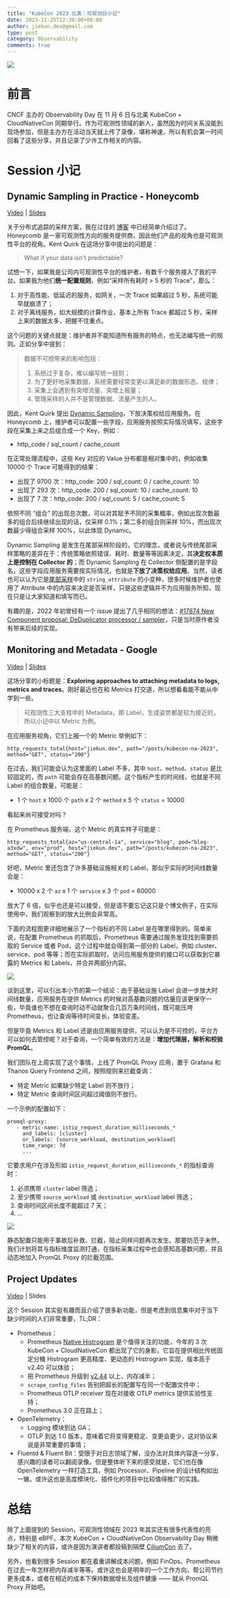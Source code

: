 ```yaml
---
title: "KubeCon 2023 北美：可观测日小记"
date: 2023-11-25T12:30:00+08:00
author: jiekun.dev@gmail.com
type: post
category: Observability
comments: true
---
```


![](../202311-kubecon-na/kubecon_co_event.png)

# 前言
CNCF 主办的 Observability Day 在 11 月 6 日与北美 KubeCon + CloudNativeCon 同期举行。作为可观测性领域的新人，虽然因为时间关系没能到现场参加，但是主办方在活动当天就上传了录像，堪称神速，所以有机会第一时间回看了这些分享，并且记录了少许工作相关的内容。

# Session 小记
## Dynamic Sampling in Practice - Honeycomb
[Video](https://www.bilibili.com/video/BV1hu4y187WE/?share_source=copy_web&vd_source=6a34d69131ebaa81c8f8b005ccfbc86d) | [Slides](https://static.sched.com/hosted_files/colocatedeventsna2023/52/DynamicSampling_2023Nov06.pdf)

关于分布式追踪的采样方案，我在过往的 [博客](https://jiekun.dev/otel) 中已经简单介绍过了。Honeycomb 是一家可观测性方向的服务提供商，因此他们产品的视角也是可观测性平台的视角。Kent Quirk 在这场分享中提出的问题是：
> What if your data isn't predictable?

试想一下，如果我是公司内可观测性平台的维护者，有数千个服务接入了我的平台。如果我为他们**统一配置规则**，例如“采样所有耗时 > 5 秒的 Trace”，那么：
1. 对于高性能、低延迟的服务，如网关，一次 Trace 如果超过 5 秒，系统可能早就崩溃了；
2. 对于离线服务，如大规模的计算作业，基本上所有 Trace 都超过 5 秒，采样上来的数据太多，把握不住重点。

这个问题的关键点就是：维护者并不能知道所有服务的特点，也无法编写统一的规则。正如分享中提到：

> 数据不可控带来的影响包括：
> 1. 系统过于复杂，难以编写统一规则；
> 2. 为了更好地采集数据，系统需要经常变更以满足新的数据形态、规律；
> 3. 采集上会遇到有突增流量、突增上报量；
> 4. 管理采样的人并不是管理数据、流量产生的人。

因此，Kent Quirk 提出 [Dynamic Sampling](https://docs.honeycomb.io/manage-data-volume/sampling/#tail-sampling)，下放决策权给应用服务。在 Honeycomb 上，维护者可以配置一些字段，应用服务按照实际情况填写，这些字段在采集上来之后组合成一个 Key，例如：
- http_code / sql_count / cache_count

在正常处理流程中，这些 Key 对应的 Value 分布都是相对集中的，例如收集 10000 个 Trace 可能得到的结果：
- 出现了 9700 次：http_code: 200 / sql_count: 0 / cache_count: 10
- 出现了 293 次：http_code: 200 / sql_count: 10 / cache_count: 10
- 出现了 7 次：http_code: 200 / sql_count: 5 / cache_count: 5

依照不同 “组合” 的出现总次数，可以对其赋予不同的采集概率，例如出现次数最多的组合后续继续出现的话，仅采样 0.1%；第二多的组合则采样 10%，而出现次数最少得组合采样 100%，以此体现 Dynamic。

Dynamic Sampling 是发生在尾部采样阶段的，它的理念，或者说与传统尾部采样策略的差异在于：传统策略依照错误、耗时、数量等等因素决定，其**决定权本质上是控制在 Collector 的**；而 Dynamic Sampling 在 Collector 侧配置的是字段名，这些字段应用服务需要按实际情况，也就是**下放了决策权给应用**。当然，读者也可以认为它是[尾部采样](https://github.com/open-telemetry/opentelemetry-collector-contrib/tree/main/processor/tailsamplingprocessor)中的 `string_attribute` 的小变种，很多时候维护者也使用了 Attribute 中的内容来决定是否采样，只是这些逻辑并不为应用服务所知，现在只是让大家知道和填写而已。

有趣的是，2022 年初曾经有一个 issue 提出了几乎相同的想法：[#17874 New Component proposal: DeDuplicator processor / sampler](https://github.com/open-telemetry/opentelemetry-collector-contrib/issues/17874)，只是当时原作者没有带来后续的实现。

## Monitoring and Metadata - Google
[Video](https://www.bilibili.com/video/BV1xC4y177sE/?share_source=copy_web&vd_source=6a34d69131ebaa81c8f8b005ccfbc86d) | [Slides](https://static.sched.com/hosted_files/colocatedeventsna2023/e0/kubecon%20talk%20ridwanmsharif%40.pptx)

这场分享的小标题是：**Exploring approaches to attaching metadata to logs, metrics and traces**。刚好最近也在和 Metrics 打交道，所以想看看能不能从中学到一些。

> 可观测性三大支柱中的 Metadata，即 Label，生成姿势都是较为接近的，所以小记中以 Metric 为例。

在应用服务视角，它们上报一个的 Metric 举例如下：
```
http_requests_total{host="jiekun.dev", path="/posts/kubecon-na-2023", method="GET", status="200"}
```

在过去，我们可能会认为这里面的 Label 不多，其中 `host`、`method`、`status` 是比较固定的，而 `path` 可能会存在高基数问题。这个指标产生的时间线，也就是不同 Label 的组合数量，可能是：
- 1 个 `host` x 1000 个 `path` x 2 个 `method` x 5 个 `status` = 10000

看起来尚可接受对吗？

在 Prometheus 服务端，这个 Metric 的真实样子可能是：
```
http_requests_total{az="us-central-1a", service="blog", pod="blog-a3xdw", env="prod", host="jiekun.dev", path="/posts/kubecon-na-2023", method="GET", status="200"}
```

好吧，Metric 里还包含了许多基础设施相关的 Label，那似乎实际的时间线数量会是：
- 10000 x 2 个 `az` x 1 个 `service` x 3 个 `pod` = 60000

放大了 6 倍，似乎也还是可以接受，但是请不要忘记这只是个博文例子，在实际使用中，我们观察到的放大比例会非常高。

下面的流程图更详细地展示了一个指标的不同 Label 是在哪里得到的。简单来说，在配置 Prometheus 的抓取后，Prometheus 需要通过服务发现找到需要抓取的 Service 或者 Pod，这个过程中就会得到第一部分的 Label，例如 cluster、service、pod 等等；而在实际抓取时，访问应用服务提供的接口可以获取到它暴露的 Metrics 和 Labels，并合并两部分内容。

![](../202311-kubecon-na/metric_labels.jpg)

谈到这里，可以引出本小节的第一个结论：由于基础设施 Label 会进一步放大时间线数量，应用服务在提供 Metrics 的时候对高基数问题的估量应该更保守一些，毕竟谁也不想在查询时动不动就聚合几百万条时间线，既可能压垮 Prometheus，也让查询等待时间变长，体验变差。

但是毕竟 Metrics 和 Label 还是由应用服务提供，可以认为是不可控的，平台方可以如何去管控呢？对于查询，一个简单有效的方法是：**增加代理层，解析和校验 PromQL**。

我们团队在上周实现了这个事情，上线了 PromQL Proxy 应用，置于 Grafana 和 Thanos Query Frontend 之间，按照规则来拦截查询：
- 特定 Metric 如果缺少特定 Label 则不放行；
- 特定 Metric 查询时间区间超过阈值则不放行。

一个示例的配置如下：
```
promql-proxy:
   - metric-name: istio_request_duration_milliseconds_*
     and_labels: [cluster]
     or_labels: [source_workload, destination_workload]
     time_range: 7d
     ...
```

它要求用户在涉及形如 `istio_request_duration_milliseconds_*` 的指标查询时：
1. 必须携带 `cluster` label 筛选；
2. 至少携带 `source_workload` 或 `destination_workload` label 筛选；
3. 查询时间区间长度不能超过 7 天；
4. ...

![](../202311-kubecon-na/promql_proxy.jpg)

静态配置只能用于事故后补救、拦截，阻止同样问题再次发生。那要防范于未然，我们计划将其与指标维度监测打通，在指标采集过程中也会感知高基数问题，并且动态地加入 PromQL Proxy 的拦截范围。

## Project Updates
[Video](https://www.bilibili.com/video/BV1t94y1V7HJ/?share_source=copy_web&vd_source=6a34d69131ebaa81c8f8b005ccfbc86d) | Slides

这个 Session 其实挺有趣而且介绍了很多新功能，但是考虑到信息集中对于当下缺少时间的人们非常重要，TL;DR：
- Prometheus：
   - Prometheus [Native Histrogram](https://prometheus.io/docs/concepts/metric_types/#histogram) 是个值得关注的功能，今年的 3 次 KubeCon + CloudNativeCon 都出现了它的身影，它旨在提供相比传统固定分桶 Histrogram 更高精度、更动态的 Histrogram 实现，版本高于 v2.40 可以体验；
   - 把 Prometheus 升级到 [v2.44](https://github.com/prometheus/prometheus/releases/tag/v2.44.0) 以上，内存减半；
   - `scrape_config_files` 告别把超长的配置写在同一个配置文件中；
   - Prometheus OTLP receiver 现在对接收 OTLP metrics 提供实验性支持；
   - Prometheus 3.0 正在路上；
- OpenTelemetry：
   - Logging 模块到达 GA；
   - OTLP 到达 1.0 版本，意味着它将变得更稳定、变更会更少，这对协议来说是非常重要的事情；
- Fluentd & Fluent Bit：受限于对日志领域了解，没办法对具体内容逐一分享，感兴趣的读者可以翻阅录像。但是整体听下来的感受就是，它们也在像 OpenTelemetry 一样打造工具，例如 Processor、Pipeline 的设计结构如出一辙。或许这也是高度模块化、插件化的项目中比较值得推广的实践。

# 总结
除了上面提到的 Session，可观测性领域在 2023 年其实还有很多代表性的亮点，特别是 eBPF。本次 KubeCon + CloudNativeCon Observability Day 稍微缺少了相关的内容，或许是因为演讲者都投稿到隔壁 [CiliumCon](https://colocatedeventsna2023.sched.com/overview/type/CiliumCon) 去了。

另外，也看到很多 Session 都在着重讲解成本问题，例如 FinOps、Prometheus 在过去一年怎样把内存减半等等。或许这也会是明年的一个工作方向，帮公司节约更多成本，或者在相近的成本下保持数据增长及组件健康 —— 就从 PromQL Proxy 开始吧。
